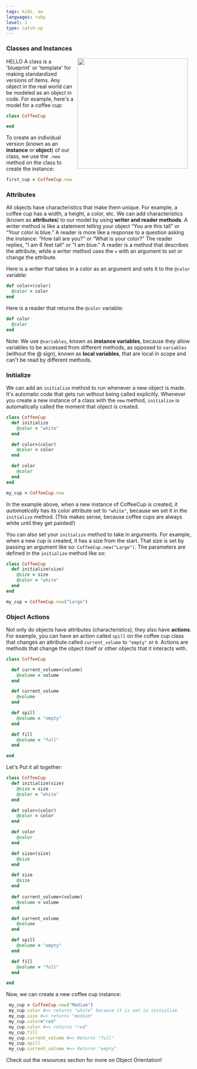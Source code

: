 ```yaml
---
tags: kids, oo
languages: ruby
level: 1
type: catch-up
---
```


### Classes and Instances

<img src="https://after-school-assets.s3.amazonaws.com/coffee.gif" width="300px" align="right" hspace="10"> HELLO A class is a 'blueprint' or 'template' for making standardized versions of items. Any object in the real world can be modeled as an object in code. For example, here's a model for a coffee cup:

```ruby
class CoffeeCup

end
```
To create an individual version (known as an **instance** or **object**) of our class, we use the `.new` method on the class to create the instance:
```ruby
first_cup = CoffeeCup.new
```
### Attributes

All objects have characteristics that make them unique. For example, a coffee cup has a width, a height, a color, etc. We can add characteristics (known as **attributes**) to our model by using **writer and reader methods**. A writer method is like a statement telling your object “You are this tall” or “Your color is blue.” A reader is more like a response to a question asking the instance: “How tall are you?” or “What is your color?” The reader replies, "I am 6 feet tall" or "I am blue." A reader is a method that describes the attribute, while a writer method uses the `=` with an argument to set or change the attribute.

Here is a writer that takes in a color as an argument and sets it to the `@color` variable:
```ruby
def color=(color)
  @color = color
end
```

Here is a reader that returns the `@color` variable:
```ruby
def color
  @color
end
```

Note: We use `@variables`, known as **instance variables**, because they allow variables to be accessed from different methods, as opposed to `variables` (without the @ sign), known as **local variables**, that are local in scope and can't be read by different methods.

### Initialize

We can add an `initialize` method to run whenever a new object is made. It's automatic code that gets run without being called explicitly. Whenever you create a new instance of a class with the `new` method, `initialize` is automatically called the moment that object is created.

```ruby
class CoffeeCup
  def initialize
    @color = "white"
  end

  def color=(color)
    @color = color
  end

  def color
    @color
  end
end

my_cup = CoffeeCup.new
```
In the example above, when a new instance of CoffeeCup is created, it *automatically* has its color attribute set to `"white"`, because we set it in the `initialize` method. (This makes sense, because coffee cups are always white until they get painted!)

You can also set your `initialize` method to take in arguments. For example, when a new cup is created, it has a size from the start. That size is set by passing an argument like so: `CoffeeCup.new("Large")`. The parameters are defined in the  `initialize` method like so:

```ruby
class CoffeeCup
  def initialize(size)
    @size = size
    @color = "white"
  end
end

my_cup = CoffeeCup.new("Large")
```

### Object Actions

Not only do objects have attributes (characteristics), they also have **actions**. For example, you can have an action called `spill` on the coffee cup class that changes an attribute called `current_volume` to `"empty"` or `0`. Actions are methods that change the object itself or other objects that it interacts with.

```ruby
class CoffeeCup

  def current_volume=(volume)
    @volume = volume
  end

  def current_volume
    @volume
  end

  def spill
    @volume = "empty"
  end

  def fill
    @volume = "full"
  end

end

```

Let's Put it all together:
```ruby
class CoffeeCup
  def initialize(size)
    @size = size
    @color = "white"
  end

  def color=(color)
    @color = color
  end

  def color
    @color
  end

  def size=(size)
    @size
  end

  def size
    @size
  end
  
  def current_volume=(volume)
    @volume = volume
  end

  def current_volume
    @volume
  end

  def spill
    @volume = "empty"
  end

  def fill
    @volume = "full"
  end

end

```

Now, we can create a new coffee cup instance:

```ruby
 my_cup = CoffeeCup.new("Medium")
 my_cup.color #=> returns "white" because it is set in initialize
 my_cup.size #=> returns "medium"
 my_cup.color="red"
 my_cup.color #=> returns "red"
 my_cup.fill
 my_cup.current_volume #=> Returns "full"
 my_cup.spill
 my_cup.current_volume #=> Returns "empty"
```

Check out the resources section for more on Object Orientation!

